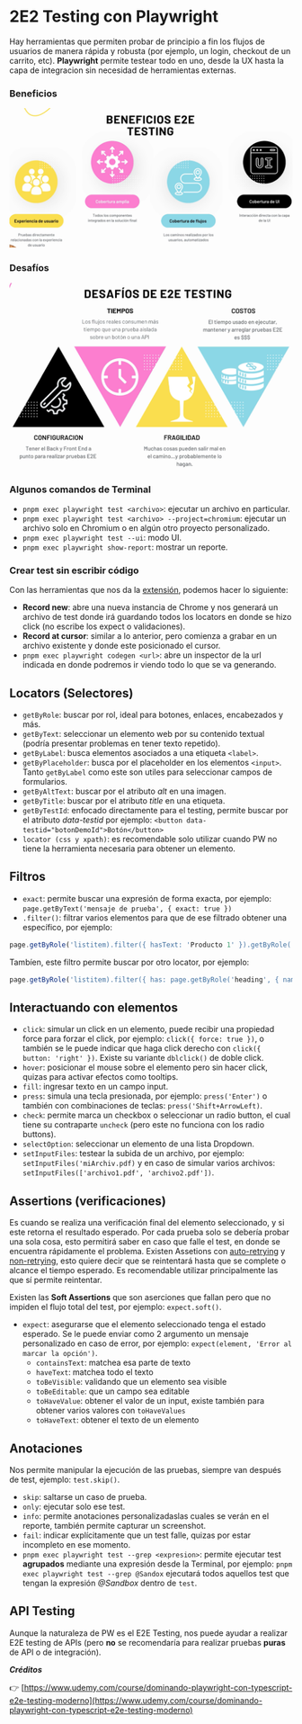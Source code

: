 # 2E2 Testing con Playwright

Hay herramientas que permiten probar de principio a fin los flujos de usuarios de manera rápida y robusta (por ejemplo, un login, checkout de un carrito, etc). **Playwright** permite testear todo en uno, desde la UX hasta la capa de integracion sin necesidad de herramientas externas.

### Beneficios

![Beneficios](public/images/beneficios.png)

### Desafíos

![Desafíos](public/images/desafios.png)

### Algunos comandos de Terminal

- `pnpm exec playwright test <archivo>`: ejecutar un archivo en particular.
- `pnpm exec playwright test <archivo> --project=chromium`: ejecutar un archivo solo en Chromium o en algún otro proyecto personalizado.
- `pnpm exec playwright test --ui`: modo UI.
- `pnpm exec playwright show-report`: mostrar un reporte.

### Crear test sin escribir código

Con las herramientas que nos da la [extensión](https://marketplace.visualstudio.com/items?itemName=ms-playwright.playwright), podemos hacer lo siguiente:

- **Record new**: abre una nueva instancia de Chrome y nos generará un archivo de test donde irá guardando todos los locators en donde se hizo click (no escribe los expect o validaciones).
- **Record at cursor**: similar a lo anterior, pero comienza a grabar en un archivo existente y donde este posicionado el cursor.
- `pnpm exec playwright codegen <url>`: abre un inspector de la url indicada en donde podremos ir viendo todo lo que se va generando.

## Locators (Selectores)

- `getByRole`: buscar por rol, ideal para botones, enlaces, encabezados y más.
- `getByText`: seleccionar un elemento web por su contenido textual (podría presentar problemas en tener texto repetido).
- `getByLabel`: busca elementos asociados a una etiqueta `<label>`.
- `getByPlaceholder`: busca por el placeholder en los elementos `<input>`. Tanto `getByLabel` como este son utiles para seleccionar campos de formularios.
- `getByAltText`: buscar por el atributo _alt_ en una imagen.
- `getByTitle`: buscar por el atributo _title_ en una etiqueta.
- `getByTestId`: enfocado directamente para el testing, permite buscar por el atributo _data-testid_ por ejemplo: `<button data-testid="botonDemoId">Botón</button>`
- `locator (css y xpath)`: es recomendable solo utilizar cuando PW no tiene la herramienta necesaria para obtener un elemento.

## Filtros

- `exact`: permite buscar una expresión de forma exacta, por ejemplo: `page.getByText('mensaje de prueba', { exact: true })`
- `.filter()`: filtrar varios elementos para que de ese filtrado obtener una específico, por ejemplo:

```js
page.getByRole('listitem).filter({ hasText: 'Producto 1' }).getByRole('button', { name: 'Agregar al carrito' }).click()
```

Tambíen, este filtro permite buscar por otro locator, por ejemplo:

```js
page.getByRole('listitem).filter({ has: page.getByRole('heading', { name: 'Título' }) }).getByRole('button', { name: 'Agregar al carrito' }).click()
```

## Interactuando con elementos

- `click`: simular un click en un elemento, puede recibir una propiedad force para forzar el click, por ejemplo: `click({ force: true })`, o también se le puede indicar que haga click derecho con `click({ button: 'right' })`. Existe su variante `dblclick()` de doble click.
- `hover`: posicionar el mouse sobre el elemento pero sin hacer click, quizas para activar efectos como tooltips.
- `fill`: ingresar texto en un campo input.
- `press`: simula una tecla presionada, por ejemplo: `press('Enter')` o también con combinaciones de teclas: `press('Shift+ArrowLeft)`.
- `check`: permite marca un checkbox o seleccionar un radio button, el cual tiene su contraparte `uncheck` (pero este no funciona con los radio buttons).
- `selectOption`: seleccionar un elemento de una lista Dropdown.
- `setInputFiles`: testear la subida de un archivo, por ejemplo: `setInputFiles('miArchiv.pdf)` y en caso de simular varios archivos: `setInputFiles(['archivo1.pdf', 'archivo2.pdf'])`.

## Assertions (verificaciones)

Es cuando se realiza una verificación final del elemento seleccionado, y si este retorna el resultado esperado. Por cada prueba solo se debería probar una sola cosa, esto permitirá saber en caso que falle el test, en donde se encuentra rápidamente el problema. Existen Assetions con [auto-retrying](https://playwright.dev/docs/test-assertions#auto-retrying-assertions) y [non-retrying](https://playwright.dev/docs/test-assertions#non-retrying-assertions), esto quiere decir que se reintentará hasta que se complete o alcance el tiempo esperado. Es recomendable utilizar principalmente las que sí permite reintentar.

Existen las **Soft Assertions** que son aserciones que fallan pero que no impiden el flujo total del test, por ejemplo: `expect.soft()`.

- `expect`: asegurarse que el elemento seleccionado tenga el estado esperado. Se le puede enviar como 2 argumento un mensaje personalizado en caso de error, por ejemplo: `expect(element, 'Error al marcar la opción')`.
  - `containsText`: matchea esa parte de texto
  - `haveText`: matchea todo el texto
  - `toBeVisible`: validando que un elemento sea visible
  - `toBeEditable`: que un campo sea editable
  - `toHaveValue`: obtener el valor de un input, existe también para obtener varios valores con `toHaveValues`
  - `toHaveText`: obtener el texto de un elemento

## Anotaciones

Nos permite manipular la ejecución de las pruebas, siempre van después de test, ejemplo: `test.skip()`.

- `skip`: saltarse un caso de prueba.
- `only`: ejecutar solo ese test.
- `info`: permite anotaciones personalizadaslas cuales se verán en el reporte, también permite capturar un screenshot.
- `fail`: indicar explícitamente que un test falle, quizas por estar incompleto en ese momento.
- `pnpm exec playwright test --grep <expresion>`: permite ejecutar test **agrupados** mediante una expresión desde la Terminal, por ejemplo: `pnpm exec playwright test --grep @Sandox` ejecutará todos aquellos test que tengan la expresión _@Sandbox_ dentro de `test`.

## API Testing

Aunque la naturaleza de PW es el E2E Testing, nos puede ayudar a realizar E2E testing de APIs (pero **no** se recomendaría para realizar pruebas **puras** de API o de integración).

**_Créditos_**

👉 [https://www.udemy.com/course/dominando-playwright-con-typescript-e2e-testing-moderno](https://www.udemy.com/course/dominando-playwright-con-typescript-e2e-testing-moderno)
